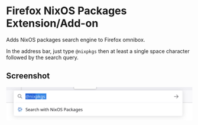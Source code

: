 # Firefox NixOS Packages Extension/Add-on
Adds NixOS packages search engine to Firefox omnibox.

In the address bar, just type `@nixpkgs` then at least a single space character followed by the search query.

## Screenshot

![@nixpkgs keyword](./screenshot.png)